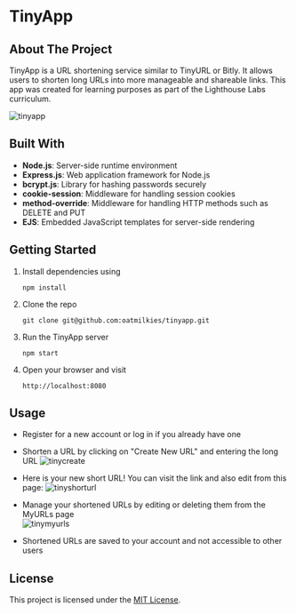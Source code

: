 # TinyApp

## About The Project

TinyApp is a URL shortening service similar to TinyURL or Bitly. It allows users to shorten long URLs into more manageable and shareable links. This app was created for learning purposes as part of the Lighthouse Labs curriculum.

![tinyapp](https://github.com/oatmilkies/tinyapp/assets/148240283/57dca680-176f-45e4-b5ac-168150246756)

## Built With

- **Node.js**: Server-side runtime environment
- **Express.js**: Web application framework for Node.js
- **bcrypt.js**: Library for hashing passwords securely
- **cookie-session**: Middleware for handling session cookies
- **method-override**: Middleware for handling HTTP methods such as DELETE and PUT
- **EJS**: Embedded JavaScript templates for server-side rendering

## Getting Started

1. Install dependencies using
   ```
   npm install
   ```
2. Clone the repo
   ```
   git clone git@github.com:oatmilkies/tinyapp.git
   ```
3. Run the TinyApp server
   ```
   npm start
   ```
4. Open your browser and visit
   ```
   http://localhost:8080
   ```

## Usage

- Register for a new account or log in if you already have one
- Shorten a URL by clicking on "Create New URL" and entering the long URL
   ![tinycreate](https://github.com/oatmilkies/tinyapp/assets/148240283/aca1129c-db64-47fd-b3bd-874357af7121)

- Here is your new short URL! You can visit the link and also edit from this page:
   ![tinyshorturl](https://github.com/oatmilkies/tinyapp/assets/148240283/fc9d4fb4-8293-4972-b5ae-36244f862d84)

- Manage your shortened URLs by editing or deleting them from the MyURLs page   
   ![tinymyurls](https://github.com/oatmilkies/tinyapp/assets/148240283/c476c9a3-ffaa-4189-9ba2-06c65839a504)

- Shortened URLs are saved to your account and not accessible to other users

## License

This project is licensed under the [MIT License](https://github.com/git/git-scm.com/blob/main/MIT-LICENSE.txt).
